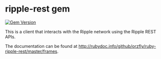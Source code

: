 ripple-rest gem
===============

[![Gem Version](https://badge.fury.io/rb/ripple-rest.svg)](http://badge.fury.io/rb/ripple-rest)

This is a client that interacts with the Ripple network using the Ripple REST APIs.

The documentation can be found at http://rubydoc.info/github/orzfly/ruby-ripple-rest/master/frames.